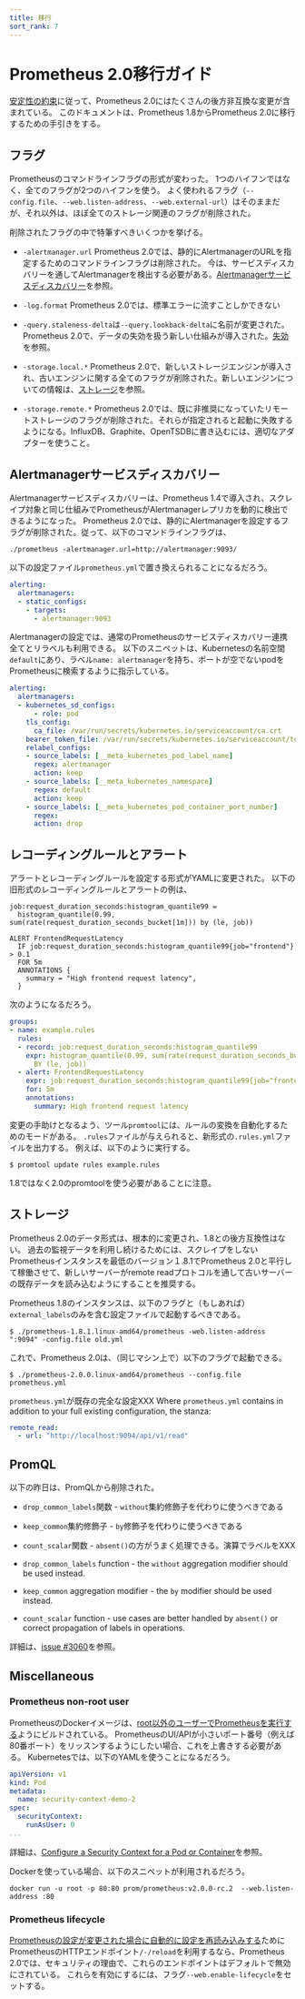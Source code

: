 ```yaml
---
title: 移行
sort_rank: 7
---
```


# Prometheus 2.0移行ガイド

[安定性の約束](https://prometheus.io/blog/2016/07/18/prometheus-1-0-released/#fine-print)に従って、Prometheus 2.0にはたくさんの後方非互換な変更が含まれている。
このドキュメントは、Prometheus 1.8からPrometheus 2.0に移行するための手引きをする。

## フラグ

Prometheusのコマンドラインフラグの形式が変わった。
1つのハイフンではなく、全てのフラグが2つのハイフンを使う。
よく使われるフラグ（`--config.file`、`--web.listen-address`、`--web.external-url`）はそのままだが、それ以外は、ほぼ全てのストレージ関連のフラグが削除された。

削除されたフラグの中で特筆すべきいくつかを挙げる。

- `-alertmanager.url` Prometheus 2.0では、静的にAlertmanagerのURLを指定するためのコマンドラインフラグは削除された。
  今は、サービスディスカバリーを通してAlertmanagerを検出する必要がある。[Alertmanagerサービスディスカバリー](#amsd)を参照。

- `-log.format` Prometheus 2.0では、標準エラーに流すことしかできない

- `-query.staleness-delta`は`--query.lookback-delta`に名前が変更された。Prometheus 2.0で、データの失効を扱う新しい仕組みが導入された。[失効](querying/basics.md#staleness)を参照。

- `-storage.local.*` Prometheus 2.0で、新しいストレージエンジンが導入され、古いエンジンに関する全てのフラグが削除された。新しいエンジンについての情報は、[ストレージ](#storage)を参照。

- `-storage.remote.*` Prometheus 2.0では、既に非推奨になっていたリモートストレージのフラグが削除された。それらが指定されると起動に失敗するようになる。InfluxDB、Graphite、OpenTSDBに書き込むには、適切なアダプターを使うこと。

## Alertmanagerサービスディスカバリー

Alertmanagerサービスディスカバリーは、Prometheus 1.4で導入され、スクレイプ対象と同じ仕組みでPrometheusがAlertmanagerレプリカを動的に検出できるようになった。
Prometheus 2.0では、静的にAlertmanagerを設定するフラグが削除された。従って、以下のコマンドラインフラグは、

```
./prometheus -alertmanager.url=http://alertmanager:9093/
```

以下の設定ファイル`prometheus.yml`で置き換えられることになるだろう。

```yaml
alerting:
  alertmanagers:
  - static_configs:
    - targets:
      - alertmanager:9093
```

Alertmanagerの設定では、通常のPrometheusのサービスディスカバリー連携全てとリラベルも利用できる。
以下のスニペットは、Kubernetesの名前空間`default`にあり、ラベル`name: alertmanager`を持ち、ポートが空でないpodをPrometheusに検索するように指示している。

```yaml
alerting:
  alertmanagers:
  - kubernetes_sd_configs:
      - role: pod
    tls_config:
      ca_file: /var/run/secrets/kubernetes.io/serviceaccount/ca.crt
    bearer_token_file: /var/run/secrets/kubernetes.io/serviceaccount/token
    relabel_configs:
    - source_labels: [__meta_kubernetes_pod_label_name]
      regex: alertmanager
      action: keep
    - source_labels: [__meta_kubernetes_namespace]
      regex: default
      action: keep
    - source_labels: [__meta_kubernetes_pod_container_port_number]
      regex:
      action: drop
```

## レコーディングルールとアラート

アラートとレコーディングルールを設定する形式がYAMLに変更された。
以下の旧形式のレコーディングルールとアラートの例は、

```
job:request_duration_seconds:histogram_quantile99 =
  histogram_quantile(0.99, sum(rate(request_duration_seconds_bucket[1m])) by (le, job))

ALERT FrontendRequestLatency
  IF job:request_duration_seconds:histogram_quantile99{job="frontend"} > 0.1
  FOR 5m
  ANNOTATIONS {
    summary = "High frontend request latency",
  }
```

次のようになるだろう。

```yaml
groups:
- name: example.rules
  rules:
  - record: job:request_duration_seconds:histogram_quantile99
    expr: histogram_quantile(0.99, sum(rate(request_duration_seconds_bucket[1m]))
      BY (le, job))
  - alert: FrontendRequestLatency
    expr: job:request_duration_seconds:histogram_quantile99{job="frontend"} > 0.1
    for: 5m
    annotations:
      summary: High frontend request latency
```

変更の手助けとなるよう、ツール`promtool`には、ルールの変換を自動化するためのモードがある。
`.rules`ファイルが与えられると、新形式の`.rules.yml`ファイルを出力する。
例えば、以下のように実行する。

```
$ promtool update rules example.rules
```

1.8ではなく2.0のpromtoolを使う必要があることに注意。

## ストレージ

Prometheus 2.0のデータ形式は、根本的に変更され、1.8との後方互換性はない。
過去の監視データを利用し続けるためには、スクレイプをしないPrometheusインスタンスを最低のバージョン１.8.1でPrometheus 2.0と平行して稼働させて、新しいサーバーがremote readプロトコルを通して古いサーバーの既存データを読み込むようにすることを推奨する。

Prometheus 1.8のインスタンスは、以下のフラグと（もしあれば）`external_labels`のみを含む設定ファイルで起動するべきである。

```
$ ./prometheus-1.8.1.linux-amd64/prometheus -web.listen-address ":9094" -config.file old.yml
```

これで、Prometheus 2.0は、（同じマシン上で）以下のフラグで起動できる。

```
$ ./prometheus-2.0.0.linux-amd64/prometheus --config.file prometheus.yml
```

`prometheus.yml`が既存の完全な設定XXX
Where `prometheus.yml` contains in addition to your full existing configuration, the stanza:

```yaml
remote_read:
  - url: "http://localhost:9094/api/v1/read"
```

## PromQL

以下の昨日は、PromQLから削除された。

- `drop_common_labels`関数 - `without`集約修飾子を代わりに使うべきである
- `keep_common`集約修飾子 - `by`修飾子を代わりに使うべきである
- `count_scalar`関数 - `absent()`の方がうまく処理できる。演算でラベルをXXX

- `drop_common_labels` function - the `without` aggregation modifier should be used
  instead.
- `keep_common` aggregation modifier - the `by` modifier should be used instead.
- `count_scalar` function - use cases are better handled by `absent()` or correct
  propagation of labels in operations.

詳細は、[issue #3060](https://github.com/prometheus/prometheus/issues/3060)を参照。

## Miscellaneous

### Prometheus non-root user

PrometheusのDockerイメージは、[root以外のユーザーでPrometheusを実行する](https://github.com/prometheus/prometheus/pull/2859)ようにビルドされている。
PrometheusのUI/APIが小さいポート番号（例えば80番ポート）をリッスンするようにしたい場合、これを上書きする必要がある。
Kubernetesでは、以下のYAMLを使うことになるだろう。

```yaml
apiVersion: v1
kind: Pod
metadata:
  name: security-context-demo-2
spec:
  securityContext:
    runAsUser: 0
...
```

詳細は、[Configure a Security Context for a Pod or Container](https://kubernetes.io/docs/tasks/configure-pod-container/security-context/)を参照。

Dockerを使っている場合、以下のスニペットが利用されるだろう。

```
docker run -u root -p 80:80 prom/prometheus:v2.0.0-rc.2  --web.listen-address :80
```

### Prometheus lifecycle

[Prometheusの設定が変更された場合に自動的に設定を再読み込みする](configuration/configuration.md)ためにPrometheusのHTTPエンドポイント`/-/reload`を利用するなら、Prometheus 2.0では、セキュリティの理由で、これらのエンドポイントはデフォルトで無効にされている。
これらを有効にするには、フラグ`--web.enable-lifecycle`をセットする。
